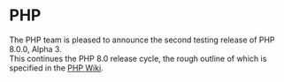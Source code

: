 # PHP

The PHP team is pleased to announce the second testing release of PHP 8.0.0, Alpha 3. <br/>This continues the PHP 8.0 release cycle, the rough outline of which is specified in the [PHP Wiki](https://wiki.php.net/todo/php80).